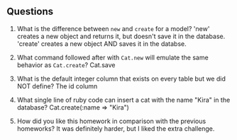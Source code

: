 ## Questions

1. What is the difference between `new` and `create` for a model?
'new' creates a new object and returns it, but doesn't save it in the database. 
'create' creates a new object AND saves it in the databse. 

2. What command followed after with `Cat.new` will emulate the same behavior as `Cat.create`?
Cat.save

3. What is the default integer column that exists on every table but we did NOT define?
The id column

4. What single line of ruby code can insert a cat with the name "Kira" in the database?
Cat.create(:name => "Kira")

5. How did you like this homework in comparison with the previous homeworks?
It was definitely harder, but I liked the extra challenge. 